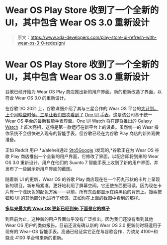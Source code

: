 # Wear OS Play Store 收到了一个全新的 UI，其中包含 Wear OS 3.0 重新设计

> 原文：<https://www.xda-developers.com/play-store-ui-refresh-with-wear-os-3-0-redesign/>

# Wear OS Play Store 收到了一个全新的 UI，其中包含 Wear OS 3.0 重新设计

谷歌已经开始为 Wear OS Play 商店推出新的用户界面。新的更新改造了界面，以符合 Wear OS 3.0 的重新设计。

在谷歌 I/O 2021 上，谷歌详细介绍了其与三星合作的 Wear OS 平台的[大计划。上个月晚些时候，三星让我们首次看到了](https://www.xda-developers.com/samsung-and-google-just-are-rebuilding-wear-os-to-challenge-the-apple-watch/) [One UI 手表](https://www.xda-developers.com/samsung-future-of-smartwatches-mwc-2021/)，这是该公司基于统一 Wear OS 平台的最新智能手表界面。One UI Watch 将在[即将推出的 Galaxy Watch](https://www.xda-developers.com/samsung-galaxy-watch-4-launch-date/) 上首次亮相，这将是第一款运行在新平台上的设备。虽然统一的 Wear 操作系统不会很快进入现有的智能手表，但谷歌已经在为谷歌 Play 商店的新外观做准备。

正如 Reddit 用户 *u/alehel(通过 [9to5Google](https://9to5google.com/2021/07/04/wear-os-3-0-play-store-redesign/) )发现的,*谷歌正在为 Wear OS 谷歌 Play 商店推出一个全新的用户界面，它修改了界面，以配合即将到来的 Wear OS 3.0 重新设计。用户在他们的 Suunto 7 智能手表上收到了新的用户界面，并发布了一些展示新用户界面的截图。

随着新 UI 的更新，Wear OS 的谷歌 Play 商店现在在一个药丸形状的卡片上呈现新的项目。新布局紧凑，更好地利用了屏幕空间。它还使东西更可读，因为现在卡片有一个浅灰色的配色方案——以前，所有东西都显示在纯黑色的背景上。搜索按钮和 UI 的其他部分也进行了修饰，正如你在上面的截图中看到的那样。

**[多年来最大的 Wear OS 更新已经到来:下面是它的样子](https://www.xda-developers.com/new-wear-os-update-hands-on/)**

到目前为止，这种新的用户界面似乎没有广泛推出，因为我们还没有看到其他 Wear OS 用户的类似报告。目前还没有确认新的 Wear OS 3.0 更新何时将适用于现有的 Wear-OS 智能手表。高通已经证实它正在与谷歌合作，为骁龙 4100+和骁龙 4100 平台带来新的更新。